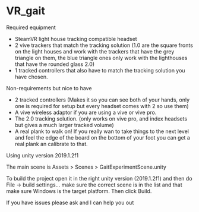 # VR_gait

Required equipment
- SteamVR light house tracking compatible headset
- 2 vive trackers that match the tracking solution (1.0 are the square fronts on the light houses and work with the trackers that have the grey triangle on them, the blue triangle ones only work with the lighthouses that have the rounded glass 2.0)
- 1 tracked controllers that also have to match the tracking solution you have chosen.

Non-requirements but nice to have
- 2 tracked controllers (Makes it so you can see both of your hands, only one is required for setup but every headset comes with 2 so use them)
- A vive wireless adaptor if you are using a vive or vive pro.
- The 2.0 tracking solution. (only works on vive pro, and index headsets but gives a much larger tracked volume)
- A real plank to walk on! If you really wan to take things to the next level and feel the edge of the board on the bottom of your foot you can get a real plank an calibrate to that.

Using unity version 2019.1.2f1

The main scene is Assets > Scenes > GaitExperimentScene.unity

To build the project open it in the right unity version (2019.1.2f1) and then do File -> build settings... make sure the correct scene is in the list and that make sure Windows is the target platform. Then click Build.

If you have issues please ask and I can help you out
